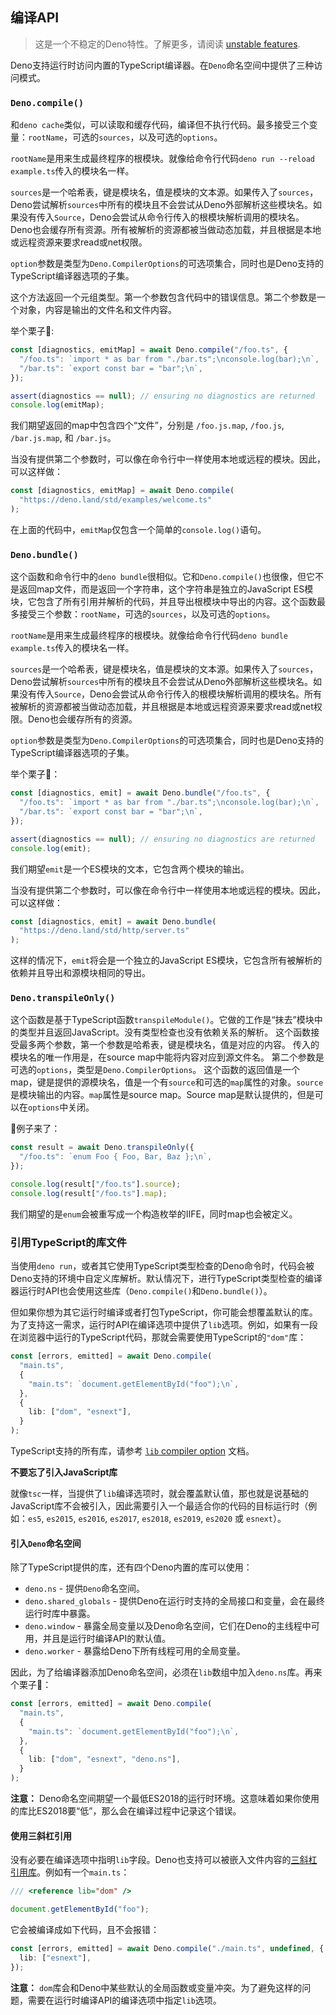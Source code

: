 ## 编译API

> 这是一个不稳定的Deno特性。了解更多，请阅读
> [unstable features](/runtime/stability.md).

Deno支持运行时访问内置的TypeScript编译器。在`Deno`命名空间中提供了三种访问模式。

### `Deno.compile()`

和`deno cache`类似，可以读取和缓存代码，编译但不执行代码。最多接受三个变量：`rootName`，可选的`sources`，以及可选的`options`。

`rootName`是用来生成最终程序的根模块。就像给命令行代码`deno run --reload example.ts`传入的模块名一样。

`sources`是一个哈希表，键是模块名，值是模块的文本源。如果传入了`sources`，Deno尝试解析`sources`中所有的模块且不会尝试从Deno外部解析这些模块名。如果没有传入`Source`，Deno会尝试从命令行传入的根模块解析调用的模块名。Deno也会缓存所有资源。所有被解析的资源都被当做动态加载，并且根据是本地或远程资源来要求read或net权限。

`option`参数是类型为`Deno.CompilerOptions`的可选项集合，同时也是Deno支持的TypeScript编译器选项的子集。

这个方法返回一个元组类型。第一个参数包含代码中的错误信息。第二个参数是一个对象，内容是输出的文件名和文件内容。

举个栗子🌰:

```ts
const [diagnostics, emitMap] = await Deno.compile("/foo.ts", {
  "/foo.ts": `import * as bar from "./bar.ts";\nconsole.log(bar);\n`,
  "/bar.ts": `export const bar = "bar";\n`,
});

assert(diagnostics == null); // ensuring no diagnostics are returned
console.log(emitMap);
```

我们期望返回的map中包含四个“文件”，分别是 `/foo.js.map`, `/foo.js`,
`/bar.js.map`, 和 `/bar.js`。

当没有提供第二个参数时，可以像在命令行中一样使用本地或远程的模块。因此，可以这样做：

```ts
const [diagnostics, emitMap] = await Deno.compile(
  "https://deno.land/std/examples/welcome.ts"
);
```

在上面的代码中，`emitMap`仅包含一个简单的`console.log()`语句。

### `Deno.bundle()`

这个函数和命令行中的`deno bundle`很相似。它和`Deno.compile()`也很像，但它不是返回map文件，而是返回一个字符串，这个字符串是独立的JavaScript ES模块，它包含了所有引用并解析的代码，并且导出根模块中导出的内容。这个函数最多接受三个参数：`rootName`，可选的`sources`，以及可选的`options`。

`rootName`是用来生成最终程序的根模块。就像给命令行代码`deno bundle example.ts`传入的模块名一样。

`sources`是一个哈希表，键是模块名，值是模块的文本源。如果传入了`sources`，Deno尝试解析`sources`中所有的模块且不会尝试从Deno外部解析这些模块名。如果没有传入`Source`，Deno会尝试从命令行传入的根模块解析调用的模块名。所有被解析的资源都被当做动态加载，并且根据是本地或远程资源来要求read或net权限。Deno也会缓存所有的资源。

`option`参数是类型为`Deno.CompilerOptions`的可选项集合，同时也是Deno支持的TypeScript编译器选项的子集。

举个栗子🌰：

```ts
const [diagnostics, emit] = await Deno.bundle("/foo.ts", {
  "/foo.ts": `import * as bar from "./bar.ts";\nconsole.log(bar);\n`,
  "/bar.ts": `export const bar = "bar";\n`,
});

assert(diagnostics == null); // ensuring no diagnostics are returned
console.log(emit);
```

我们期望`emit`是一个ES模块的文本，它包含两个模块的输出。

当没有提供第二个参数时，可以像在命令行中一样使用本地或远程的模块。因此，可以这样做：

```ts
const [diagnostics, emit] = await Deno.bundle(
  "https://deno.land/std/http/server.ts"
);
```

这样的情况下，`emit`将会是一个独立的JavaScript ES模块，它包含所有被解析的依赖并且导出和源模块相同的导出。

### `Deno.transpileOnly()`

这个函数是基于TypeScript函数`transpileModule()`。它做的工作是“抹去”模块中的类型并且返回JavaScript。没有类型检查也没有依赖关系的解析。
这个函数接受最多两个参数，第一个参数是哈希表，键是模块名，值是对应的内容。
传入的模块名的唯一作用是，在source map中能将内容对应到源文件名。
第二个参数是可选的`options`，类型是`Deno.CompilerOptions`。
这个函数的返回值是一个map，键是提供的源模块名，值是一个有`source`和可选的`map`属性的对象。`source`是模块输出的内容。`map`属性是source map。Source map是默认提供的，但是可以在`options`中关闭。

🌰例子来了：

```ts
const result = await Deno.transpileOnly({
  "/foo.ts": `enum Foo { Foo, Bar, Baz };\n`,
});

console.log(result["/foo.ts"].source);
console.log(result["/foo.ts"].map);
```

我们期望的是`enum`会被重写成一个构造枚举的IIFE，同时map也会被定义。

### 引用TypeScript的库文件

当使用`deno run`，或者其它使用TypeScript类型检查的Deno命令时，代码会被Deno支持的环境中自定义库解析。默认情况下，进行TypeScript类型检查的编译器运行时API也会使用这些库（`Deno.compile()`和`Deno.bundle()`）。

但如果你想为其它运行时编译或者打包TypeScript，你可能会想覆盖默认的库。为了支持这一需求，运行时API在编译选项中提供了`lib`选项。例如，如果有一段在浏览器中运行的TypeScript代码，那就会需要使用TypeScript的`"dom"`库：

```ts
const [errors, emitted] = await Deno.compile(
  "main.ts",
  {
    "main.ts": `document.getElementById("foo");\n`,
  },
  {
    lib: ["dom", "esnext"],
  }
);
```

TypeScript支持的所有库，请参考
[`lib` compiler option](https://www.typescriptlang.org/docs/handbook/compiler-options.html)
文档。

**不要忘了引入JavaScript库**

就像`tsc`一样，当提供了`lib`编译选项时，就会覆盖默认值，那也就是说基础的JavaScript库不会被引入，因此需要引入一个最适合你的代码的目标运行时（例如：`es5`, `es2015`, `es2016`, `es2017`, `es2018`, `es2019`, `es2020` 或 `esnext`）。

#### 引入`Deno`命名空间

除了TypeScript提供的库，还有四个Deno内置的库可以使用：

- `deno.ns` - 提供`Deno`命名空间。
- `deno.shared_globals` - 提供Deno在运行时支持的全局接口和变量，会在最终运行时库中暴露。
- `deno.window` - 暴露全局变量以及Deno命名空间，它们在Deno的主线程中可用，并且是运行时编译API的默认值。
- `deno.worker` - 暴露给Deno下所有线程可用的全局变量。

因此，为了给编译器添加Deno命名空间，必须在`lib`数组中加入`deno.ns`库。再来个栗子🌰：

```ts
const [errors, emitted] = await Deno.compile(
  "main.ts",
  {
    "main.ts": `document.getElementById("foo");\n`,
  },
  {
    lib: ["dom", "esnext", "deno.ns"],
  }
);
```

**注意：** Deno命名空间期望一个最低ES2018的运行时环境。这意味着如果你使用的库比ES2018要“低”，那么会在编译过程中记录这个错误。

#### 使用三斜杠引用

没有必要在编译选项中指明`lib`字段。Deno也支持可以被嵌入文件内容的[三斜杠引用库](https://www.typescriptlang.org/docs/handbook/triple-slash-directives.html#-reference-lib-)。例如有一个`main.ts`：

```ts
/// <reference lib="dom" />

document.getElementById("foo");
```

它会被编译成如下代码，且不会报错：

```ts
const [errors, emitted] = await Deno.compile("./main.ts", undefined, {
  lib: ["esnext"],
});
```

**注意：** `dom`库会和Deno中某些默认的全局函数或变量冲突。为了避免这样的问题，需要在运行时编译API的编译选项中指定`lib`选项。